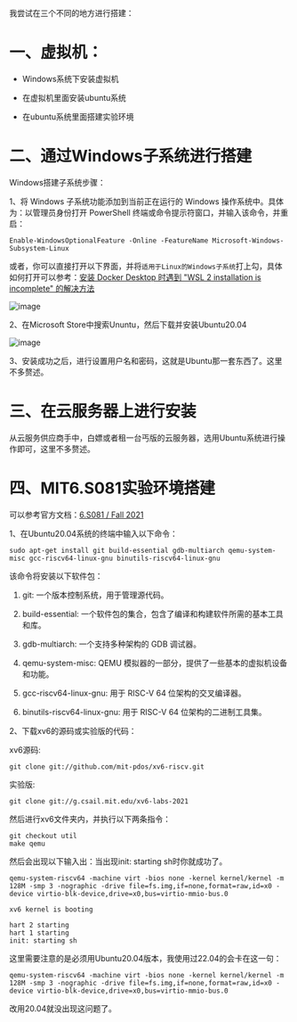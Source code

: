 我尝试在三个不同的地方进行搭建：

# 一、虚拟机：

- Windows系统下安装虚拟机

- 在虚拟机里面安装ubuntu系统
- 在ubuntu系统里面搭建实验环境

# 二、通过Windows子系统进行搭建

Windows搭建子系统步骤：

1、将 Windows 子系统功能添加到当前正在运行的 Windows 操作系统中。具体为：以管理员身份打开 PowerShell 终端或命令提示符窗口，并输入该命令，并重启：

```
Enable-WindowsOptionalFeature -Online -FeatureName Microsoft-Windows-Subsystem-Linux
```

或者，你可以直接打开以下界面，并将`适用于Linux的Windows子系统`打上勾，具体如何打开可以参考：[安装 Docker Desktop 时遇到 "WSL 2 installation is incomplete" 的解决方法](https://zhuanlan.zhihu.com/p/652869124)

![image](https://github.com/Cltcj/MIT6.S081/assets/81791654/d68e0bc7-df69-4777-80a3-c7059abc1730)


2、在Microsoft Store中搜索Ununtu，然后下载并安装Ubuntu20.04

![image](https://github.com/Cltcj/MIT6.S081/assets/81791654/70f09a0a-5caf-4728-a96a-f145ea9de381)

3、安装成功之后，进行设置用户名和密码，这就是Ubuntu那一套东西了。这里不多赘述。

# 三、在云服务器上进行安装

从云服务供应商手中，白嫖或者租一台丐版的云服务器，选用Ubuntu系统进行操作即可，这里不多赘述。

# 四、MIT6.S081实验环境搭建

可以参考官方文档：[6.S081 / Fall 2021](https://pdos.csail.mit.edu/6.828/2021/tools.html)

1、在Ubuntu20.04系统的终端中输入以下命令：

```
sudo apt-get install git build-essential gdb-multiarch qemu-system-misc gcc-riscv64-linux-gnu binutils-riscv64-linux-gnu
```

该命令将安装以下软件包：

1. git: 一个版本控制系统，用于管理源代码。

2. build-essential: 一个软件包的集合，包含了编译和构建软件所需的基本工具和库。

3. gdb-multiarch: 一个支持多种架构的 GDB 调试器。

4. qemu-system-misc: QEMU 模拟器的一部分，提供了一些基本的虚拟机设备和功能。

5. gcc-riscv64-linux-gnu: 用于 RISC-V 64 位架构的交叉编译器。

6. binutils-riscv64-linux-gnu: 用于 RISC-V 64 位架构的二进制工具集。

2、下载xv6的源码或实验版的代码：

xv6源码:

```
git clone git://github.com/mit-pdos/xv6-riscv.git
```

实验版:

```
git clone git://g.csail.mit.edu/xv6-labs-2021
```

然后进行xv6文件夹内，并执行以下两条指令：

```
git checkout util
make qemu
```

然后会出现以下输入出：当出现init: starting sh时你就成功了。

```
qemu-system-riscv64 -machine virt -bios none -kernel kernel/kernel -m 128M -smp 3 -nographic -drive file=fs.img,if=none,format=raw,id=x0 -device virtio-blk-device,drive=x0,bus=virtio-mmio-bus.0

xv6 kernel is booting

hart 2 starting
hart 1 starting
init: starting sh
```

这里需要注意的是必须用Ubuntu20.04版本，我使用过22.04的会卡在这一句：

```
qemu-system-riscv64 -machine virt -bios none -kernel kernel/kernel -m 128M -smp 3 -nographic -drive file=fs.img,if=none,format=raw,id=x0 -device virtio-blk-device,drive=x0,bus=virtio-mmio-bus.0 
```

改用20.04就没出现这问题了。
